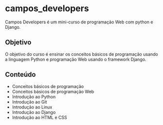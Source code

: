# campos_developers

Campos Developers é um mini-curso de programação Web com python e Django.

## Objetivo

O objetivo do curso é ensinar os conceitos básicos de programação usando a linguagem Python e programação Web usando o framework Django.

## Conteúdo

- Conceitos básicos de programação
- Conceitos básicos de programação Web
- Introdução ao Python
- Introdução ao Git
- Introdução ao Linux
- Introdução ao Django
- Introdução ao HTML e CSS
